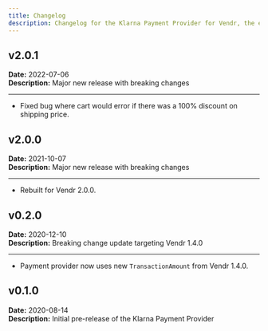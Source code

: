```yaml
---
title: Changelog
description: Changelog for the Klarna Payment Provider for Vendr, the eCommerce solution for Umbraco v8+
---
```


## v2.0.1   
**Date:** 2022-07-06   
**Description:** Major new release with breaking changes

---  

<changelog>
<changelog-group category="Fixed">  

    
* Fixed bug where cart would error if there was a 100% discount on shipping price.


</changelog-group>
</changelog>

## v2.0.0   
**Date:** 2021-10-07   
**Description:** Major new release with breaking changes

---  

<changelog>
<changelog-group category="Breaking">  

    
* Rebuilt for Vendr 2.0.0.


</changelog-group>
</changelog>

## v0.2.0   
**Date:** 2020-12-10    
**Description:** Breaking change update targeting Vendr 1.4.0 

---  

<changelog>
<changelog-group category="Breaking">  

    
* Payment provider now uses new `TransactionAmount` from Vendr 1.4.0.


</changelog-group>
</changelog>

## v0.1.0  
**Date:** 2020-08-14   
**Description:** Initial pre-release of the Klarna Payment Provider 
